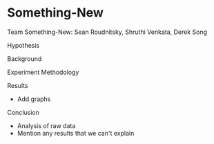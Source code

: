 # Something-New

Team Something-New: Sean Roudnitsky, Shruthi Venkata, Derek Song

Hypothesis

Background

Experiment Methodology

Results
- Add graphs

Conclusion
- Analysis of raw data
- Mention any results that we can't explain
